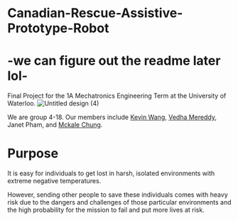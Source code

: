 # Canadian-Rescue-Assistive-Prototype-Robot

# -we can figure out the readme later lol-

Final Project for the 1A Mechatronics Engineering Term at the University of Waterloo. 
![Untitled design (4)](https://user-images.githubusercontent.com/71574223/202064548-eb99529f-b643-4678-8e70-7aa5af253d09.png)

We are group 4-18. Our members include [Kevin Wang](https://github.com/kevinjunkaiwang), [Vedha Mereddy](https://github.com/vedhamereddy), Janet Pham, and [Mckale Chung](https://github.com/mckalechung). 

# Purpose
It is easy for individuals to get lost in harsh, isolated environments with extreme negative temperatures. 

However, sending other people to save these individuals comes with heavy risk due to the dangers and challenges of those particular environments and the high probability for the mission to fail and put more lives at risk. 






